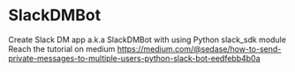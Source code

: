 # SlackDMBot
Create Slack DM app a.k.a SlackDMBot with using Python slack_sdk module
Reach the tutorial on medium https://medium.com/@sedase/how-to-send-private-messages-to-multiple-users-python-slack-bot-eedfebb4b0a
